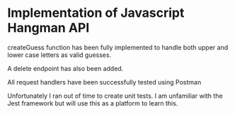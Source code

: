 # Implementation of Javascript Hangman API 

createGuess function has been fully implemented to handle both upper and lower case letters as valid guesses.

A delete endpoint has also been added.

All request handlers have been successfully tested using Postman

Unfortunately I ran out of time to create unit tests.  I am unfamiliar with the Jest framework but will use this as a platform to learn this. 